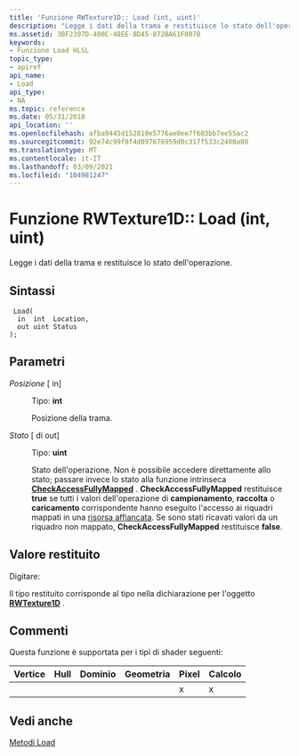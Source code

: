 ```yaml
---
title: 'Funzione RWTexture1D:: Load (int, uint)'
description: "Legge i dati della trama e restituisce lo stato dell'operazione. | Funzione RWTexture1D:: Load (int, uint)"
ms.assetid: 3BF2397D-400C-48EE-8D45-872BA61F007B
keywords:
- Funzione Load HLSL
topic_type:
- apiref
api_name:
- Load
api_type:
- NA
ms.topic: reference
ms.date: 05/31/2018
api_location: ''
ms.openlocfilehash: afba9445d152810e5776ae0ee7f603bb7ee55ac2
ms.sourcegitcommit: 92e74c99f8f4d097676959d0c317f533c2400a80
ms.translationtype: MT
ms.contentlocale: it-IT
ms.lasthandoff: 03/09/2021
ms.locfileid: "104981247"
---
```

# <a name="rwtexture1dloadintuint-function"></a>Funzione RWTexture1D:: Load (int, uint)

Legge i dati della trama e restituisce lo stato dell'operazione.

## <a name="syntax"></a>Sintassi


``` syntax
 Load(
  in  int  Location,
  out uint Status
);
```



## <a name="parameters"></a>Parametri

<dl> <dt>

*Posizione* \[ in\]
</dt> <dd>

Tipo: **int**

Posizione della trama.

</dd> <dt>

*Stato* \[ di out\]
</dt> <dd>

Tipo: **uint**

Stato dell'operazione. Non è possibile accedere direttamente allo stato; passare invece lo stato alla funzione intrinseca [**CheckAccessFullyMapped**](checkaccessfullymapped.md) . **CheckAccessFullyMapped** restituisce **true** se tutti i valori dell'operazione di **campionamento**, **raccolta** o **caricamento** corrispondente hanno eseguito l'accesso ai riquadri mappati in una [risorsa affiancata](/windows/desktop/direct3d11/direct3d-11-2-features). Se sono stati ricavati valori da un riquadro non mappato, **CheckAccessFullyMapped** restituisce **false**.

</dd> </dl>

## <a name="return-value"></a>Valore restituito

Digitare:

Il tipo restituito corrisponde al tipo nella dichiarazione per l'oggetto [**RWTexture1D**](sm5-object-rwtexture1d.md) .

## <a name="remarks"></a>Commenti

Questa funzione è supportata per i tipi di shader seguenti:



| Vertice | Hull | Dominio | Geometria | Pixel | Calcolo |
|--------|------|--------|----------|-------|---------|
|        |      |        |          | x     | x       |



 

## <a name="see-also"></a>Vedi anche

<dl> <dt>

[Metodi Load](rwtexture1d-load.md)
</dt> </dl>

 

 
